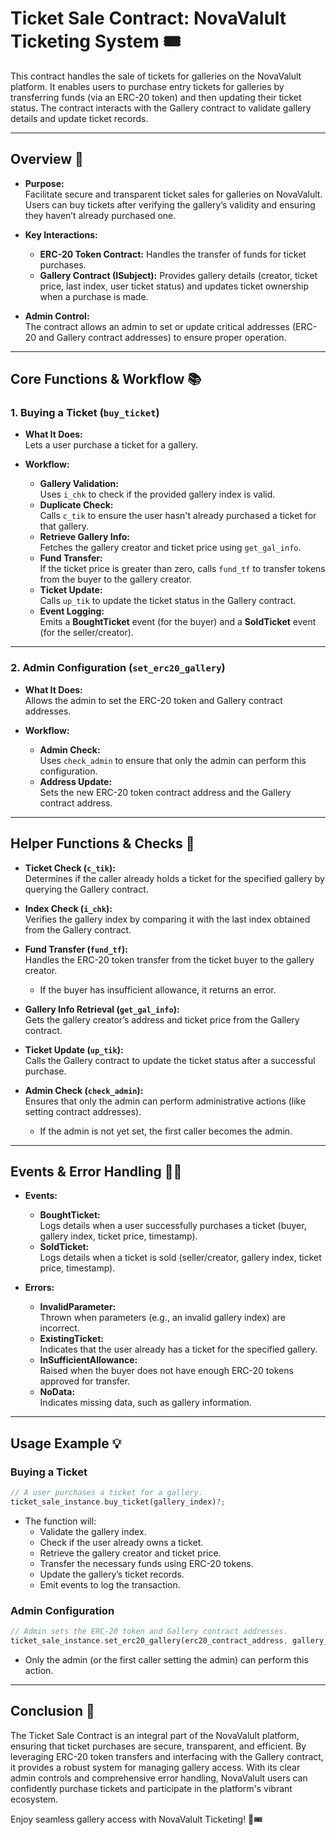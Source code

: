 # Ticket Sale Contract: NovaValult Ticketing System 🎟️

This contract handles the sale of tickets for galleries on the NovaValult platform. It enables users to purchase entry tickets for galleries by transferring funds (via an ERC-20 token) and then updating their ticket status. The contract interacts with the Gallery contract to validate gallery details and update ticket records.

---

## Overview 🚀

- **Purpose:**  
  Facilitate secure and transparent ticket sales for galleries on NovaValult. Users can buy tickets after verifying the gallery’s validity and ensuring they haven’t already purchased one.

- **Key Interactions:**  
  - **ERC-20 Token Contract:** Handles the transfer of funds for ticket purchases.  
  - **Gallery Contract (ISubject):** Provides gallery details (creator, ticket price, last index, user ticket status) and updates ticket ownership when a purchase is made.

- **Admin Control:**  
  The contract allows an admin to set or update critical addresses (ERC-20 and Gallery contract addresses) to ensure proper operation.

---

## Core Functions & Workflow 📚

### 1. Buying a Ticket (`buy_ticket`)
- **What It Does:**  
  Lets a user purchase a ticket for a gallery.
  
- **Workflow:**
  - **Gallery Validation:**  
    Uses `i_chk` to check if the provided gallery index is valid.
  - **Duplicate Check:**  
    Calls `c_tik` to ensure the user hasn't already purchased a ticket for that gallery.
  - **Retrieve Gallery Info:**  
    Fetches the gallery creator and ticket price using `get_gal_info`.
  - **Fund Transfer:**  
    If the ticket price is greater than zero, calls `fund_tf` to transfer tokens from the buyer to the gallery creator.
  - **Ticket Update:**  
    Calls `up_tik` to update the ticket status in the Gallery contract.
  - **Event Logging:**  
    Emits a **BoughtTicket** event (for the buyer) and a **SoldTicket** event (for the seller/creator).

---

### 2. Admin Configuration (`set_erc20_gallery`)
- **What It Does:**  
  Allows the admin to set the ERC-20 token and Gallery contract addresses.
  
- **Workflow:**
  - **Admin Check:**  
    Uses `check_admin` to ensure that only the admin can perform this configuration.
  - **Address Update:**  
    Sets the new ERC-20 token contract address and the Gallery contract address.

---

## Helper Functions & Checks 🔧

- **Ticket Check (`c_tik`):**  
  Determines if the caller already holds a ticket for the specified gallery by querying the Gallery contract.

- **Index Check (`i_chk`):**  
  Verifies the gallery index by comparing it with the last index obtained from the Gallery contract.

- **Fund Transfer (`fund_tf`):**  
  Handles the ERC-20 token transfer from the ticket buyer to the gallery creator.  
  - If the buyer has insufficient allowance, it returns an error.

- **Gallery Info Retrieval (`get_gal_info`):**  
  Gets the gallery creator’s address and ticket price from the Gallery contract.

- **Ticket Update (`up_tik`):**  
  Calls the Gallery contract to update the ticket status after a successful purchase.

- **Admin Check (`check_admin`):**  
  Ensures that only the admin can perform administrative actions (like setting contract addresses).  
  - If the admin is not yet set, the first caller becomes the admin.

---

## Events & Error Handling 🎉🚨

- **Events:**  
  - **BoughtTicket:**  
    Logs details when a user successfully purchases a ticket (buyer, gallery index, ticket price, timestamp).
  - **SoldTicket:**  
    Logs details when a ticket is sold (seller/creator, gallery index, ticket price, timestamp).

- **Errors:**  
  - **InvalidParameter:**  
    Thrown when parameters (e.g., an invalid gallery index) are incorrect.
  - **ExistingTicket:**  
    Indicates that the user already has a ticket for the specified gallery.
  - **InSufficientAllowance:**  
    Raised when the buyer does not have enough ERC-20 tokens approved for transfer.
  - **NoData:**  
    Indicates missing data, such as gallery information.

---

## Usage Example 💡

### Buying a Ticket
```rust
// A user purchases a ticket for a gallery.
ticket_sale_instance.buy_ticket(gallery_index)?;
```
- The function will:
  - Validate the gallery index.
  - Check if the user already owns a ticket.
  - Retrieve the gallery creator and ticket price.
  - Transfer the necessary funds using ERC-20 tokens.
  - Update the gallery’s ticket records.
  - Emit events to log the transaction.

### Admin Configuration
```rust
// Admin sets the ERC-20 token and Gallery contract addresses.
ticket_sale_instance.set_erc20_gallery(erc20_contract_address, gallery_contract_address)?;
```
- Only the admin (or the first caller setting the admin) can perform this action.

---

## Conclusion 🎉

The Ticket Sale Contract is an integral part of the NovaValult platform, ensuring that ticket purchases are secure, transparent, and efficient. By leveraging ERC-20 token transfers and interfacing with the Gallery contract, it provides a robust system for managing gallery access. With its clear admin controls and comprehensive error handling, NovaValult users can confidently purchase tickets and participate in the platform's vibrant ecosystem.

Enjoy seamless gallery access with NovaValult Ticketing! 🚀🎟️
